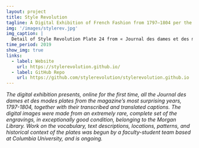 ```yaml
---
layout: project
title: Style Revolution
tagline: A Digital Exhibition of French Fashion from 1797–1804 per the <i>Journal des Dames et des Modes</i>
img: '/images/stylerev.jpg'
img_caption: |
  Detail of Style Revolution Plate 24 from « Journal des dames et des modes » held by The Morgan Library & Museum. Retrieved from [stylerevolution.github.io](https://stylerevolution.github.io/plates/254/).
time_period: 2019
show_img: true
links:
  - label: Website
    url: https://stylerevolution.github.io/
  - label: GitHub Repo
    url: https://github.com/stylerevolution/stylerevolution.github.io
---
```


*The digital exhibition presents, online for the first time, all the Journal des dames et des modes plates from the magazine’s most surprising years, 1797-1804, together with their transcribed and translated captions. The digital images were made from an extremely rare, complete set of the engravings, in exceptionally good condition, belonging to the Morgan Library. Work on the vocabulary, text descriptions, locations, patterns, and historical context of the plates was begun by a faculty-student team based at Columbia University, and is ongoing.*